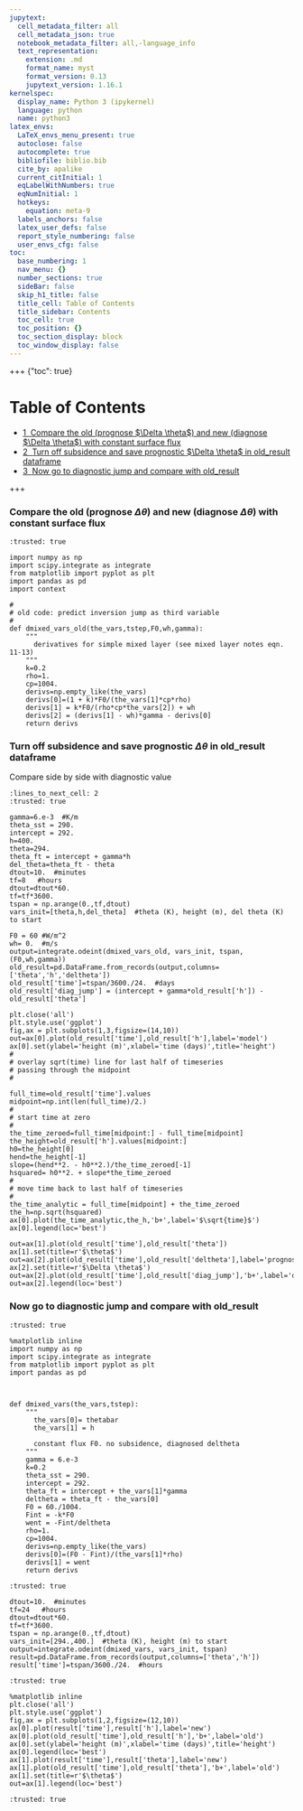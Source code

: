 ```yaml
---
jupytext:
  cell_metadata_filter: all
  cell_metadata_json: true
  notebook_metadata_filter: all,-language_info
  text_representation:
    extension: .md
    format_name: myst
    format_version: 0.13
    jupytext_version: 1.16.1
kernelspec:
  display_name: Python 3 (ipykernel)
  language: python
  name: python3
latex_envs:
  LaTeX_envs_menu_present: true
  autoclose: false
  autocomplete: true
  bibliofile: biblio.bib
  cite_by: apalike
  current_citInitial: 1
  eqLabelWithNumbers: true
  eqNumInitial: 1
  hotkeys:
    equation: meta-9
  labels_anchors: false
  latex_user_defs: false
  report_style_numbering: false
  user_envs_cfg: false
toc:
  base_numbering: 1
  nav_menu: {}
  number_sections: true
  sideBar: false
  skip_h1_title: false
  title_cell: Table of Contents
  title_sidebar: Contents
  toc_cell: true
  toc_position: {}
  toc_section_display: block
  toc_window_display: false
---
```


+++ {"toc": true}

<h1>Table of Contents<span class="tocSkip"></span></h1>
<div class="toc"><ul class="toc-item"><li><span><a href="#Compare-the-old-(prognose-$\Delta-\theta$)-and-new-(diagnose-$\Delta-\theta$)-with-constant-surface-flux" data-toc-modified-id="Compare-the-old-(prognose-$\Delta-\theta$)-and-new-(diagnose-$\Delta-\theta$)-with-constant-surface-flux-1"><span class="toc-item-num">1&nbsp;&nbsp;</span>Compare the old (prognose $\Delta \theta$) and new (diagnose $\Delta \theta$) with constant surface flux</a></span></li><li><span><a href="#Turn-off-subsidence-and-save-prognostic-$\Delta-\theta$-in-old_result-dataframe" data-toc-modified-id="Turn-off-subsidence-and-save-prognostic-$\Delta-\theta$-in-old_result-dataframe-2"><span class="toc-item-num">2&nbsp;&nbsp;</span>Turn off subsidence and save prognostic $\Delta \theta$ in old_result dataframe</a></span></li><li><span><a href="#Now-go-to-diagnostic-jump-and-compare-with-old_result" data-toc-modified-id="Now-go-to-diagnostic-jump-and-compare-with-old_result-3"><span class="toc-item-num">3&nbsp;&nbsp;</span>Now go to diagnostic jump and compare with old_result</a></span></li></ul></div>

+++

### Compare the old (prognose $\Delta \theta$) and new (diagnose $\Delta \theta$) with constant surface flux

```{code-cell} ipython3
:trusted: true

import numpy as np
import scipy.integrate as integrate
from matplotlib import pyplot as plt
import pandas as pd
import context

#
# old code: predict inversion jump as third variable
#
def dmixed_vars_old(the_vars,tstep,F0,wh,gamma):
    """
      derivatives for simple mixed layer (see mixed layer notes eqn. 11-13)
    """
    k=0.2
    rho=1.
    cp=1004.
    derivs=np.empty_like(the_vars)
    derivs[0]=(1 + k)*F0/(the_vars[1]*cp*rho)
    derivs[1] = k*F0/(rho*cp*the_vars[2]) + wh
    derivs[2] = (derivs[1] - wh)*gamma - derivs[0]
    return derivs
```

### Turn off subsidence and save prognostic $\Delta \theta$ in old_result dataframe

Compare side by side with diagnostic value

```{code-cell} ipython3
:lines_to_next_cell: 2
:trusted: true

gamma=6.e-3  #K/m
theta_sst = 290.
intercept = 292.
h=400.
theta=294.
theta_ft = intercept + gamma*h
del_theta=theta_ft - theta
dtout=10.  #minutes
tf=8   #hours
dtout=dtout*60.
tf=tf*3600.
tspan = np.arange(0.,tf,dtout)
vars_init=[theta,h,del_theta]  #theta (K), height (m), del theta (K) to start

F0 = 60 #W/m^2
wh= 0.  #m/s
output=integrate.odeint(dmixed_vars_old, vars_init, tspan,(F0,wh,gamma))
old_result=pd.DataFrame.from_records(output,columns=['theta','h','deltheta'])
old_result['time']=tspan/3600./24.  #days
old_result['diag_jump'] = (intercept + gamma*old_result['h']) - old_result['theta']

plt.close('all')
plt.style.use('ggplot')
fig,ax = plt.subplots(1,3,figsize=(14,10))
out=ax[0].plot(old_result['time'],old_result['h'],label='model')
ax[0].set(ylabel='height (m)',xlabel='time (days)',title='height')
#
# overlay sqrt(time) line for last half of timeseries
# passing through the midpoint
#

full_time=old_result['time'].values
midpoint=np.int(len(full_time)/2.)
#
# start time at zero
#
the_time_zeroed=full_time[midpoint:] - full_time[midpoint]
the_height=old_result['h'].values[midpoint:]
h0=the_height[0]
hend=the_height[-1]
slope=(hend**2. - h0**2.)/the_time_zeroed[-1]
hsquared= h0**2. + slope*the_time_zeroed
#
# move time back to last half of timeseries
#
the_time_analytic = full_time[midpoint] + the_time_zeroed
the_h=np.sqrt(hsquared)
ax[0].plot(the_time_analytic,the_h,'b+',label='$\sqrt{time}$')
ax[0].legend(loc='best')

out=ax[1].plot(old_result['time'],old_result['theta'])
ax[1].set(title=r'$\theta$')
out=ax[2].plot(old_result['time'],old_result['deltheta'],label='prognose')
ax[2].set(title=r'$\Delta \theta$')
out=ax[2].plot(old_result['time'],old_result['diag_jump'],'b+',label='diagnose')
out=ax[2].legend(loc='best')
```

### Now go to diagnostic jump and compare with old_result

```{code-cell} ipython3
:trusted: true

%matplotlib inline
import numpy as np
import scipy.integrate as integrate
from matplotlib import pyplot as plt
import pandas as pd



def dmixed_vars(the_vars,tstep):
    """
      the_vars[0]= thetabar
      the_vars[1] = h
      
      constant flux F0. no subsidence, diagnosed deltheta
    """
    gamma = 6.e-3
    k=0.2
    theta_sst = 290.
    intercept = 292.
    theta_ft = intercept + the_vars[1]*gamma
    deltheta = theta_ft - the_vars[0]
    F0 = 60./1004.
    Fint = -k*F0
    went = -Fint/deltheta
    rho=1.
    cp=1004.
    derivs=np.empty_like(the_vars)
    derivs[0]=(F0 - Fint)/(the_vars[1]*rho)
    derivs[1] = went
    return derivs
```

```{code-cell} ipython3
:trusted: true

dtout=10.  #minutes
tf=24   #hours
dtout=dtout*60.
tf=tf*3600.
tspan = np.arange(0.,tf,dtout)
vars_init=[294.,400.]  #theta (K), height (m) to start
output=integrate.odeint(dmixed_vars, vars_init, tspan)
result=pd.DataFrame.from_records(output,columns=['theta','h'])
result['time']=tspan/3600./24.  #hours
```

```{code-cell} ipython3
:trusted: true

%matplotlib inline
plt.close('all')
plt.style.use('ggplot')
fig,ax = plt.subplots(1,2,figsize=(12,10))
ax[0].plot(result['time'],result['h'],label='new')
ax[0].plot(old_result['time'],old_result['h'],'b+',label='old')
ax[0].set(ylabel='height (m)',xlabel='time (days)',title='height')
ax[0].legend(loc='best')
ax[1].plot(result['time'],result['theta'],label='new')
ax[1].plot(old_result['time'],old_result['theta'],'b+',label='old')
ax[1].set(title=r'$\theta$')
out=ax[1].legend(loc='best')
```

```{code-cell} ipython3
:trusted: true


```
